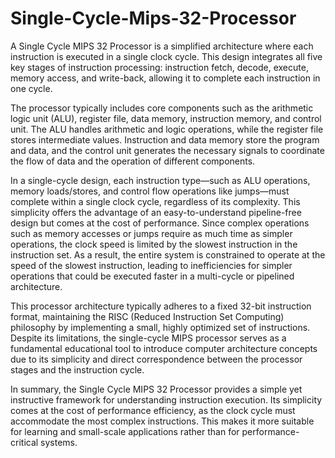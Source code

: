 # Single-Cycle-Mips-32-Processor
A Single Cycle MIPS 32 Processor is a simplified architecture where each instruction is executed in a single clock cycle. This design integrates all five key stages of instruction processing: instruction fetch, decode, execute, memory access, and write-back, allowing it to complete each instruction in one cycle.

The processor typically includes core components such as the arithmetic logic unit (ALU), register file, data memory, instruction memory, and control unit. The ALU handles arithmetic and logic operations, while the register file stores intermediate values. Instruction and data memory store the program and data, and the control unit generates the necessary signals to coordinate the flow of data and the operation of different components.

In a single-cycle design, each instruction type—such as ALU operations, memory loads/stores, and control flow operations like jumps—must complete within a single clock cycle, regardless of its complexity. This simplicity offers the advantage of an easy-to-understand pipeline-free design but comes at the cost of performance. Since complex operations such as memory accesses or jumps require as much time as simpler operations, the clock speed is limited by the slowest instruction in the instruction set. As a result, the entire system is constrained to operate at the speed of the slowest instruction, leading to inefficiencies for simpler operations that could be executed faster in a multi-cycle or pipelined architecture.

This processor architecture typically adheres to a fixed 32-bit instruction format, maintaining the RISC (Reduced Instruction Set Computing) philosophy by implementing a small, highly optimized set of instructions. Despite its limitations, the single-cycle MIPS processor serves as a fundamental educational tool to introduce computer architecture concepts due to its simplicity and direct correspondence between the processor stages and the instruction cycle.

In summary, the Single Cycle MIPS 32 Processor provides a simple yet instructive framework for understanding instruction execution. Its simplicity comes at the cost of performance efficiency, as the clock cycle must accommodate the most complex instructions. This makes it more suitable for learning and small-scale applications rather than for performance-critical systems.
